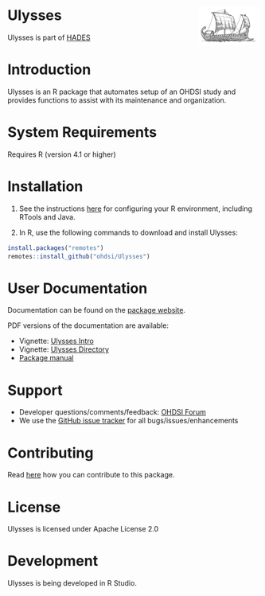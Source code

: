 # Ulysses <img src="man/figures/logo.png" align="right" height="75" />

<!-- badges: start -->


<!-- badges: end -->

Ulysses is part of [HADES](https://ohdsi.github.io/Hades/)


# Introduction

Ulysses is an R package that automates setup of an OHDSI study and provides functions to assist with its maintenance and organization.

# System Requirements

Requires R (version 4.1 or higher)

# Installation

1. See the instructions [here](https://ohdsi.github.io/Hades/rSetup.html) for configuring your R environment, including RTools and Java.

2. In R, use the following commands to download and install Ulysses:

  ```r
  install.packages("remotes")
  remotes::install_github("ohdsi/Ulysses")
  ```


# User Documentation

Documentation can be found on the [package website](https://ohdsi.github.io/Ulysses/).

PDF versions of the documentation are available:

- Vignette: [Ulysses Intro](https://raw.githubusercontent.com/OHDSI/Ulysses/main/extras/pdf_vignette/start_study.pdf)
- Vignette: [Ulysses Directory](https://raw.githubusercontent.com/OHDSI/Ulysses/main/extras/pdf_vignette/ulysses_directory.pdf)
- [Package manual](https://raw.githubusercontent.com/OHDSI/Ulysses/main/extras/Ulysses.pdf)

# Support

-   Developer questions/comments/feedback: <a href="http://forums.ohdsi.org/c/developers">OHDSI Forum</a>
-   We use the <a href="https://github.com/OHDSI/Capr/issues">GitHub issue tracker</a> for all bugs/issues/enhancements

# Contributing

Read [here](https://ohdsi.github.io/Hades/contribute.html) how you can contribute to this package.

# License

Ulysses is licensed under Apache License 2.0

# Development

Ulysses is being developed in R Studio.

